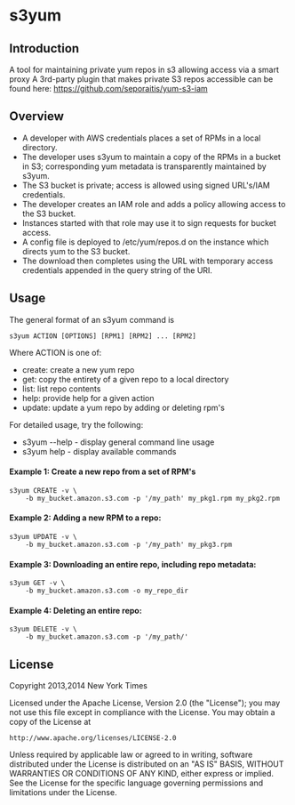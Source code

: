 # s3yum

## Introduction
A tool for maintaining private yum repos in s3 allowing access via a smart proxy 
A 3rd-party plugin that makes private S3 repos accessible can be found here: https://github.com/seporaitis/yum-s3-iam

## Overview

 * A developer with AWS credentials places a set of RPMs in a local directory.
 * The developer uses s3yum to maintain a copy of the RPMs in a bucket in S3; corresponding yum metadata is transparently maintained by s3yum.
 * The S3 bucket is private; access is allowed using signed URL's/IAM credentials.
 * The developer creates an IAM role and adds a policy allowing access to the S3 bucket.
 * Instances started with that role may use it to sign requests for bucket access.
 * A config file is deployed to /etc/yum/repos.d on the instance which directs yum to the S3 bucket.
 * The download then completes using the URL with temporary access credentials appended in the query string of the URI.

## Usage
The general format of an s3yum command is

    s3yum ACTION [OPTIONS] [RPM1] [RPM2] ... [RPM2]
    
Where ACTION is one of:
 * create: create a new yum repo
 * get: copy the entirety of a given repo to a local directory
 * list: list repo contents
 * help: provide help for a given action
 * update: update a yum repo by adding or deleting rpm's

For detailed usage, try the following:
 * s3yum --help - display general command line usage
 * s3yum help - display available commands

#### Example 1: Create a new repo from a set of RPM's
    s3yum CREATE -v \
        -b my_bucket.amazon.s3.com -p '/my_path' my_pkg1.rpm my_pkg2.rpm

#### Example 2: Adding a new RPM to a repo:
    s3yum UPDATE -v \
        -b my_bucket.amazon.s3.com -p '/my_path' my_pkg3.rpm

#### Example 3: Downloading an entire repo, including repo metadata:
    s3yum GET -v \
        -b my_bucket.amazon.s3.com -o my_repo_dir
 
#### Example 4: Deleting an entire repo:
    s3yum DELETE -v \
        -b my_bucket.amazon.s3.com -p '/my_path/'
 
## License
Copyright 2013,2014 New York Times

Licensed under the Apache License, Version 2.0 (the "License");
you may not use this file except in compliance with the License.
You may obtain a copy of the License at

    http://www.apache.org/licenses/LICENSE-2.0

Unless required by applicable law or agreed to in writing, software
distributed under the License is distributed on an "AS IS" BASIS,
WITHOUT WARRANTIES OR CONDITIONS OF ANY KIND, either express or implied.
See the License for the specific language governing permissions and
limitations under the License.
